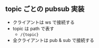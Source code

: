 ## topic ごとの pubsub 実装

- クライアントは ws で接続する
- topic は path で表す
  - `/{topic}`
- 全クライアントは pub & sub で接続する
